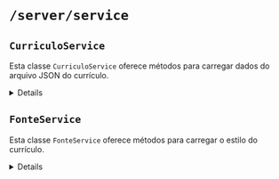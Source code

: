 # `/server/service`
## `CurriculoService`

Esta classe `CurriculoService` oferece métodos para carregar dados do arquivo JSON do currículo.

<details>

### Descrição

O `CurriculoService` é responsável por carregar os dados do currículo a partir de um arquivo JSON localizado em `server/data/curriculo.json`.

### Métodos

#### `carregarDados()`

Carrega os dados do arquivo JSON do currículo.

##### Retorno

- `Promise`: Um objeto que retorna os dados do currículo.

##### Exemplo de Uso

```javascript
import CurriculoService from '../server/service/CurriculoService.js';

const curriculoService = new CurriculoService();

try {
  const dados = await curriculoService.carregarDados();
  res.status(200).json(dados);
} catch (error) {
  res.status(500).send(error.message);
}
````

### Instalação

Certifique-se de que o `CurriculoService` está exportado corretamente no seu arquivo e importado onde necessário.

```javascript
// No arquivo CurriculoService.js
export default CurriculoService;

// Exemplo de importação em outro arquivo
import CurriculoRouter from '../server/service/CurriculoService.js';
````
</details>


## `FonteService`

Esta classe `FonteService` oferece métodos para carregar o estilo do currículo.

<details>

### Descrição

O `FonteService` é responsável por carregar o estilo do currículo a partir de um arquivo JSON localizado em `server/data/fonte-config.json`.

### Métodos

#### `carregarDados()`

Carrega os dados do arquivo JSON do estilo do currículo.

##### Retorno

- `Promise`: Um objeto que retorna os dados do estilo do currículo.

##### Exemplo de Uso

```javascript
import FonteService from '../server/service/FonteService.js';

const fonteService = new FonteService();

try {
  const dados = await fonteService.carregarDados();
  res.status(200).json(dados);
} catch (error) {
  res.status(500).send(error.message);
}
````

### Instalação

Certifique-se de que o `FonteService` está exportado corretamente no seu arquivo e importado onde necessário.

```javascript
// No arquivo FonteService.js
export default FonteService;

// Exemplo de importação em outro arquivo
import CurriculoRouter from '../server/service/FonteService.js';
````
</details>


